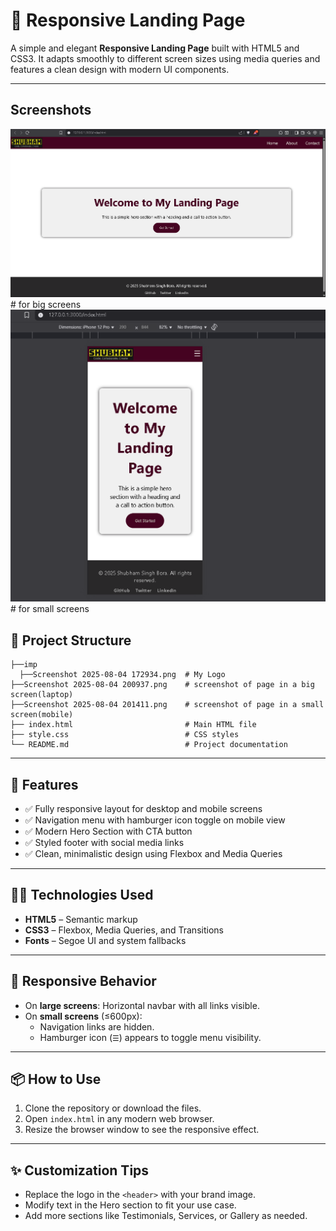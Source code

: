 # 🚀 Responsive Landing Page

A simple and elegant **Responsive Landing Page** built with HTML5 and CSS3. It adapts smoothly to different screen sizes using media queries and features a clean design with modern UI components.

---
## Screenshots
![Landing Page](https://github.com/shubham010-dev/task_01/blob/main/Screenshot%202025-08-04%20200937.png?raw=true)  # for big screens
![Landing Page](https://github.com/shubham010-dev/task_01/blob/main/Screenshot%202025-08-04%20201411.png?raw=true)  # for small screens

## 📁 Project Structure
```
├──imp
  ├──Screenshot 2025-08-04 172934.png  # My Logo
├──Screenshot 2025-08-04 200937.png    # screenshot of page in a big screen(laptop)
├──Screenshot 2025-08-04 201411.png    # screenshot of page in a small screen(mobile)
├── index.html                         # Main HTML file
├── style.css                          # CSS styles
└── README.md                          # Project documentation
```
---

## 🎯 Features

- ✅ Fully responsive layout for desktop and mobile screens  
- ✅ Navigation menu with hamburger icon toggle on mobile view  
- ✅ Modern Hero Section with CTA button  
- ✅ Styled footer with social media links  
- ✅ Clean, minimalistic design using Flexbox and Media Queries  

---

## 🧑‍💻 Technologies Used

- **HTML5** – Semantic markup  
- **CSS3** – Flexbox, Media Queries, and Transitions  
- **Fonts** – Segoe UI and system fallbacks  

---

## 📱 Responsive Behavior

- On **large screens**: Horizontal navbar with all links visible.
- On **small screens** (≤600px):
  - Navigation links are hidden.
  - Hamburger icon (`☰`) appears to toggle menu visibility.

---

## 📦 How to Use

1. Clone the repository or download the files.
2. Open `index.html` in any modern web browser.
3. Resize the browser window to see the responsive effect.

---

## ✨ Customization Tips

- Replace the logo in the `<header>` with your brand image.
- Modify text in the Hero section to fit your use case.
- Add more sections like Testimonials, Services, or Gallery as needed.
